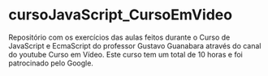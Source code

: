 # cursoJavaScript_CursoEmVideo
 Repositório com os exercícios das aulas feitos durante o Curso de JavaScript e EcmaScript do professor Gustavo Guanabara através do canal do youtube Curso em Vídeo. Este curso tem um total de 10 horas e foi patrocinado pelo Google.
